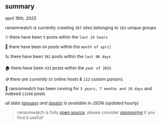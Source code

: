 
## summary
_april 16th, 2025_

ransomwatch is currently crawling `367` sites belonging to `182` unique groups

⏲ there have been `5` posts within the `last 24 hours`

🦈 there have been `64` posts within the `month of april`

🪐 there have been `382` posts within the `last 90 days`

🏚 there have been `433` posts within the `year of 2025`

_⚙️ there are currently `55` online hosts & `112` custom parsers._

🦕 ransomwatch has been running for `3 years, 7 months and 10 days` and indexed `13268` posts

_all data  [(groups)](http://ransomwhat.telemetry.ltd/groups) and [(posts)](http://ransomwhat.telemetry.ltd/posts) is available in JSON (updated hourly)_

> ransomwatch is fully [open source](https://github.com/joshhighet/ransomwatch#ransomwatch--). please consider [sponsoring](https://github.com/sponsors/joshhighet) if you find it useful!
